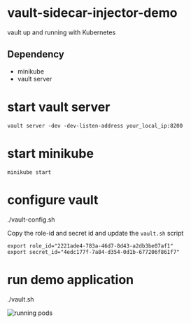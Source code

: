 # vault-sidecar-injector-demo
vault up and running with Kubernetes 

## Dependency
- minikube
- vault server

# start vault server

```shell
vault server -dev -dev-listen-address your_local_ip:8200
```

# start minikube
```
minikube start
```


# configure vault
./vault-config.sh

Copy the role-id and secret id and update the `vault.sh` script
```
export role_id="2221ade4-783a-46d7-8d43-a2db3be07af1"
export secret_id="4edc177f-7a84-d354-0d1b-677206f861f7"
```

# run demo application

./vault.sh

![running pods](https://github.com/Adiii717/vault-sidecar-injector-demo/blob/main/images/pod-running-with-vault.png)
